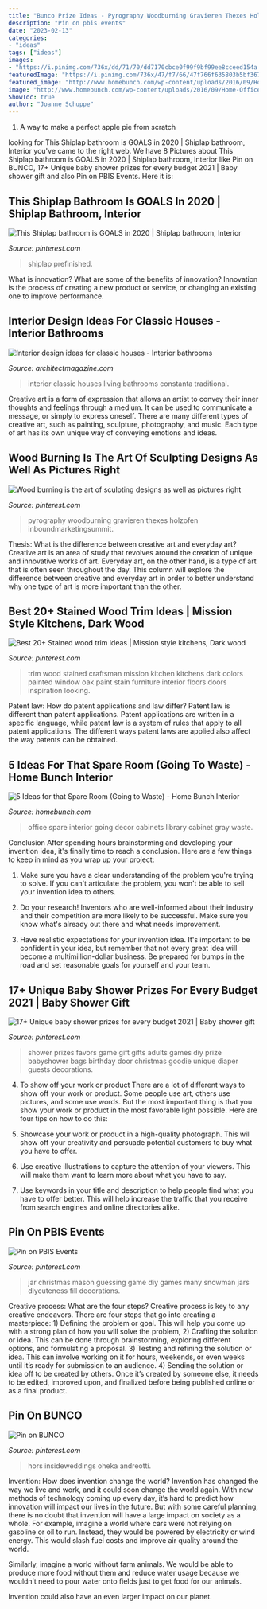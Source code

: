 ```yaml
---
title: "Bunco Prize Ideas - Pyrography Woodburning Gravieren Thexes Holzofen Inboundmarketingsummit"
description: "Pin on pbis events"
date: "2023-02-13"
categories:
- "ideas"
tags: ["ideas"]
images:
- "https://i.pinimg.com/736x/dd/71/70/dd7170cbce0f99f9bf99ee8cceed154a.jpg"
featuredImage: "https://i.pinimg.com/736x/47/f7/66/47f766f635803b5bf36760494753c065--guessing-games-game-ideas.jpg"
featured_image: "http://www.homebunch.com/wp-content/uploads/2016/09/Home-Office-with-gray-cabinet-1.jpg"
image: "http://www.homebunch.com/wp-content/uploads/2016/09/Home-Office-with-gray-cabinet-1.jpg"
ShowToc: true
author: "Joanne Schuppe"
---
```



1. A way to make a perfect apple pie from scratch 

	

		
looking for This Shiplap bathroom is GOALS in 2020 | Shiplap bathroom, Interior you've came to the right web. We have 8 Pictures about This Shiplap bathroom is GOALS in 2020 | Shiplap bathroom, Interior like Pin on BUNCO, 17+ Unique baby shower prizes for every budget 2021 | Baby shower gift and also Pin on PBIS Events. Here it is:
		
    
## This Shiplap Bathroom Is GOALS In 2020 | Shiplap Bathroom, Interior

<img loading=lazy src="https://i.pinimg.com/736x/e1/45/b5/e145b59b31c1ac43b3b6b4af7c0d3812.jpg" onerror="this.onerror=null;this.src='https://tse4.mm.bing.net/th?id=OIP.juUOGnYm3c0ERkbze4D2UwHaLH&amp;pid=15.1';" alt="This Shiplap bathroom is GOALS in 2020 | Shiplap bathroom, Interior">

_Source: pinterest.com_

>shiplap prefinished. 

	

What is innovation? What are some of the benefits of innovation?
Innovation is the process of creating a new product or service, or changing an existing one to improve performance.

    
## Interior Design Ideas For Classic Houses - Interior Bathrooms

<img loading=lazy src="https://cdnassets.hw.net/ab/75/a4bc752f41f288d3e45c29454cdb/9b03a91b55f5408980862881d9255102.jpg" onerror="this.onerror=null;this.src='https://tse3.mm.bing.net/th?id=OIP.ULhnCOifY9hKW4y0VjV0yQHaE8&amp;pid=15.1';" alt="Interior design ideas for classic houses - Interior bathrooms">

_Source: architectmagazine.com_

>interior classic houses living bathrooms constanta traditional. 

	

Creative art is a form of expression that allows an artist to convey their inner thoughts and feelings through a medium. It can be used to communicate a message, or simply to express oneself. There are many different types of creative art, such as painting, sculpture, photography, and music. Each type of art has its own unique way of conveying emotions and ideas.

    
## Wood Burning Is The Art Of Sculpting Designs As Well As Pictures Right

<img loading=lazy src="https://i.pinimg.com/736x/27/20/06/2720063ceb3222165f2e3ca9a1691dae.jpg" onerror="this.onerror=null;this.src='https://tse1.mm.bing.net/th?id=OIP.BIPO7gyanoNUsFTSXiUJkQHaJ3&amp;pid=15.1';" alt="Wood burning is the art of sculpting designs as well as pictures right">

_Source: pinterest.com_

>pyrography woodburning gravieren thexes holzofen inboundmarketingsummit. 

	

Thesis: What is the difference between creative art and everyday art?
Creative art is an area of study that revolves around the creation of unique and innovative works of art. Everyday art, on the other hand, is a type of art that is often seen throughout the day. This column will explore the difference between creative and everyday art in order to better understand why one type of art is more important than the other.

    
## Best 20+ Stained Wood Trim Ideas | Mission Style Kitchens, Dark Wood

<img loading=lazy src="https://i.pinimg.com/736x/af/47/6c/af476c71e1ad83e49d7e7bfd6a997c4b.jpg" onerror="this.onerror=null;this.src='https://tse1.mm.bing.net/th?id=OIP.aZUlv4NFhaxOGm-j6KjxTgAAAA&amp;pid=15.1';" alt="Best 20+ Stained wood trim ideas | Mission style kitchens, Dark wood">

_Source: pinterest.com_

>trim wood stained craftsman mission kitchen kitchens dark colors painted window oak paint stain furniture interior floors doors inspiration looking. 

	

Patent law: How do patent applications and law differ?
Patent law is different than patent applications. Patent applications are written in a specific language, while patent law is a system of rules that apply to all patent applications. The different ways patent laws are applied also affect the way patents can be obtained.

    
## 5 Ideas For That Spare Room (Going To Waste) - Home Bunch Interior

<img loading=lazy src="http://www.homebunch.com/wp-content/uploads/2016/09/Home-Office-with-gray-cabinet-1.jpg" onerror="this.onerror=null;this.src='https://tse3.mm.bing.net/th?id=OIP.B9BeieaQ5vE-8_35J1XypAHaKJ&amp;pid=15.1';" alt="5 Ideas for that Spare Room (Going to Waste) - Home Bunch Interior">

_Source: homebunch.com_

>office spare interior going decor cabinets library cabinet gray waste. 

	

Conclusion
After spending hours brainstorming and developing your invention idea, it's finally time to reach a conclusion. Here are a few things to keep in mind as you wrap up your project:
1. Make sure you have a clear understanding of the problem you're trying to solve. If you can't articulate the problem, you won't be able to sell your invention idea to others.

2. Do your research! Inventors who are well-informed about their industry and their competition are more likely to be successful. Make sure you know what's already out there and what needs improvement.

3. Have realistic expectations for your invention idea. It's important to be confident in your idea, but remember that not every great idea will become a multimillion-dollar business. Be prepared for bumps in the road and set reasonable goals for yourself and your team.

    
## 17+ Unique Baby Shower Prizes For Every Budget 2021 | Baby Shower Gift

<img loading=lazy src="https://i.pinimg.com/736x/dd/71/70/dd7170cbce0f99f9bf99ee8cceed154a.jpg" onerror="this.onerror=null;this.src='https://tse2.mm.bing.net/th?id=OIP.AhXfeLzLctc4SCkO_AQCZwHaJ3&amp;pid=15.1';" alt="17+ Unique baby shower prizes for every budget 2021 | Baby shower gift">

_Source: pinterest.com_

>shower prizes favors game gift gifts adults games diy prize babyshower bags birthday door christmas goodie unique diaper guests decorations. 

	

4. To show off your work or product
There are a lot of different ways to show off your work or product. Some people use art, others use pictures, and some use words. But the most important thing is that you show your work or product in the most favorable light possible. Here are four tips on how to do this:
1. Showcase your work or product in a high-quality photograph. This will show off your creativity and persuade potential customers to buy what you have to offer.

2. Use creative illustrations to capture the attention of your viewers. This will make them want to learn more about what you have to say.

3. Use keywords in your title and description to help people find what you have to offer better. This will help increase the traffic that you receive from search engines and online directories alike.


    
## Pin On PBIS Events

<img loading=lazy src="https://i.pinimg.com/736x/47/f7/66/47f766f635803b5bf36760494753c065--guessing-games-game-ideas.jpg" onerror="this.onerror=null;this.src='https://tse3.mm.bing.net/th?id=OIP.tn5vt2moQfPGowL9myCnuQHaJ3&amp;pid=15.1';" alt="Pin on PBIS Events">

_Source: pinterest.com_

>jar christmas mason guessing game diy games many snowman jars diycuteness fill decorations. 

	

Creative process: What are the four steps?
Creative process is key to any creative endeavors. There are four steps that go into creating a masterpiece: 1) Defining the problem or goal. This will help you come up with a strong plan of how you will solve the problem, 2) Crafting the solution or idea. This can be done through brainstorming, exploring different options, and formulating a proposal. 3) Testing and refining the solution or idea. This can involve working on it for hours, weekends, or even weeks until it’s ready for submission to an audience. 4) Sending the solution or idea off to be created by others. Once it’s created by someone else, it needs to be edited, improved upon, and finalized before being published online or as a final product.

    
## Pin On BUNCO

<img loading=lazy src="https://i.pinimg.com/736x/a6/d8/4d/a6d84dc861076c5243ca233c9ecaed61.jpg" onerror="this.onerror=null;this.src='https://tse4.mm.bing.net/th?id=OIP.g4tCrBucC-kwYBlXW6dgnQHaLF&amp;pid=15.1';" alt="Pin on BUNCO">

_Source: pinterest.com_

>hors insideweddings oheka andreotti. 

	

Invention: How does invention change the world?
Invention has changed the way we live and work, and it could soon change the world again. With new methods of technology coming up every day, it’s hard to predict how innovation will impact our lives in the future. But with some careful planning, there is no doubt that invention will have a large impact on society as a whole. 
For example, imagine a world where cars were not relying on gasoline or oil to run. Instead, they would be powered by electricity or wind energy. This would slash fuel costs and improve air quality around the world. 

Similarly, imagine a world without farm animals. We would be able to produce more food without them and reduce water usage because we wouldn’t need to pour water onto fields just to get food for our animals. 

 Invention could also have an even larger impact on our planet.

